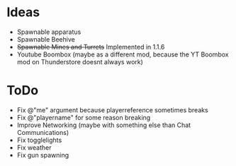 # Ideas
- Spawnable apparatus
- Spawnable Beehive
- ~~Spawnable Mines and Turrets~~ Implemented in 1.1.6
- Youtube Boombox (maybe as a different mod, because the YT Boombox mod on Thunderstore doesnt always work)

# ToDo
- Fix @"me" argument because playerreference sometimes breaks
- Fix @"playername" for some reason breaking
- Improve Networking (maybe with something else than Chat Communications)
- Fix togglelights
- Fix weather
- Fix gun spawning
